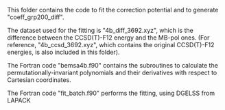 This folder contains the code to fit the correction potential and to generate "coeff_grp200_diff".

The dataset used for the fitting is "4b_diff_3692.xyz", which is the difference between the CCSD(T)-F12 energy and the MB-pol ones. (For reference, "4b_ccsd_3692.xyz", which contains the original CCSD(T)-F12 energies, is also included in this folder).

The Fortran code "bemsa4b.f90" contains the subroutines to calculate the permutationally-invariant polynomials and their derivatives with respect to Cartesian coordinates.

The Fortran code "fit_batch.f90" performs the fitting, using DGELSS from LAPACK
